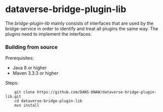 # dataverse-bridge-plugin-lib
The _bridge-plugin-lib_ mainly consists of interfaces that are used by the bridge-service in order to identify and treat all plugins the same way. 
The plugins need to implement the interfaces.

### Building from source

Prerequisites:

* Java 8 or higher
* Maven 3.3.3 or higher

Steps:

        git clone https://github.com/DANS-KNAW/dataverse-bridge-plugin-lib.git
        cd dataverse-bridge-plugin-lib
        mvn install
